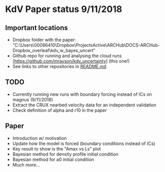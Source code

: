 # KdV Paper status 9/11/2018

## Important locations

 - Dropbox folder with the paper: "C:\Users\00066410\Dropbox\ProjectsActive\ARCHub\DOCS-ARCHub-Dropbox\_overleaf\kdv_w_bayes_uncert"
 - Github repo for running and analysing the cloud runs [https://github.com/mrayson/kdv_uncertainty] (this one!)
 - See links to other repositories in [README.md](https://github.com/mrayson/kdv_uncertainty/blob/master/README.md)

## TODO

 - Currently running new runs with boundary forcing instead of ICs on magnus (9/11/2018)
 - Extract the CRUX nearbed velocity data for an independent validation
 - Check definition of alpha and r10 in the paper
 
## Paper

 - Introduction w/ motivation
 - Update how the model is forced (boundary conditions instead of ICs)
 - Key result to show is the "Amax vs Ls" plot
 - Bayesian method for density profile initial condition
 - Bayesian method for a0 initial condition
 - Much more...
